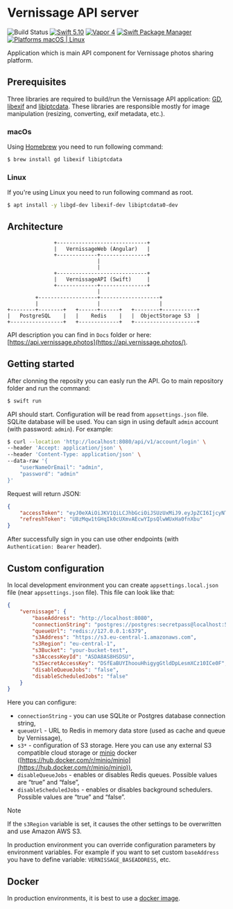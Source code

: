 # Vernissage API server

![Build Status](https://github.com/VernissageApp/VernissageServer/workflows/Build/badge.svg)
[![Swift 5.10](https://img.shields.io/badge/Swift-5.10-orange.svg?style=flat)](ttps://developer.apple.com/swift/)
[![Vapor 4](https://img.shields.io/badge/vapor-4.0-blue.svg?style=flat)](https://vapor.codes)
[![Swift Package Manager](https://img.shields.io/badge/SPM-compatible-4BC51D.svg?style=flat)](https://swift.org/package-manager/)
[![Platforms macOS | Linux](https://img.shields.io/badge/Platforms-macOS%20%7C%20Linux%20-lightgray.svg?style=flat)](https://developer.apple.com/swift/)

Application which is main API component for Vernissage photos sharing platform.

## Prerequisites

Three libraries are required to build/run the Vernissage API application: [GD](https://github.com/libgd/libgd), [libexif](https://github.com/libexif/libexif) and [libiptcdata](https://libiptcdata.sourceforge.net).
These libraries are responsible mostly for image manipulation (resizing, converting, exif metadata, etc.).

### macOs

Using [Homebrew](https://brew.sh) you need to run following command:

```bash
$ brew install gd libexif libiptcdata
```

### Linux

If you're using Linux you need to run following command as root.

```bash
$ apt install -y libgd-dev libexif-dev libiptcdata0-dev
```

## Architecture

```
               +-----------------------------+
               |   VernissageWeb (Angular)   |
               +-------------+---------------+
                             |
                             |
               +-----------------------------+
               |   VernissageAPI (Swift)     |
               +-------------+---------------+
                             |
         +-------------------+-------------------+
         |                   |                   |
+--------+--------+   +------+------+   +--------+-----------+
|   PostgreSQL    |   |    Redis    |   |  ObjectStorage S3  |
+-----------------+   +-------------+   +--------------------+
```

API description you can find in `Docs` folder or here: [https://api.vernissage.photos](https://api.vernissage.photos/).

## Getting started

After clonning the reposity you can easly run the API. Go to main repository folder and run the command:

```bash
$ swift run
```

API should start. Configuration will be read from `appsettings.json` file. SQLite database will be used. You can sign in using default `admin` account (with password: `admin`). For example:

```bash
$ curl --location 'http://localhost:8080/api/v1/account/login' \
--header 'Accept: application/json' \
--header 'Content-Type: application/json' \
--data-raw '{
    "userNameOrEmail": "admin",
    "password": "admin"
}'
```

Request will return JSON:

```json
{
    "accessToken": "eyJ0eXAiOiJKV1QiLCJhbGciOiJSUzUxMiJ9.eyJpZCI6IjcyNTA3Mjk3NzcyNjEyMzYyMjUiLCJhcHBsaWNhdGlvbiI6IlZlcm5pc3NhZ2UgMS4wLjAtYWxwaGExIiwicm9sZXMiOlsiYWRtaW5pc3RyYXRvciJdLCJ1c2VyTmFtZSI6ImFkbWluIiwibmFtZSI6IkFkbWluaXN0cmF0b3IiLCJlbWFpbCI6ImFkbWluQGxvY2FsaG9zdCIsImV4cCI6MTcwNjE2OTE1Mi4zODk5NTMxfQ.Z87v9HvfBM6fn6F8fu06ToPShT9F55G74wL676SLmSdLMzyz3ykfsmS-GDNIqfUatfwdBvSxQgpjUO6IzYAuQKZ925tdN8DwN6kVAEa2mJLlntc66qAkQSiPeXYEl29Cgbg6TuAvxghWVO5PVliMG8mxO7uwSFDN095mNxbee8x8P-ogL176vXBhJ_rWcm1fY7_n-qSn6XN2GbgjiywnOZfvHNNtLvbikcpJeIAzHH-BlXolWsUauuZGZBeFv5TuBr13r5PZfVar0FH9Uwj39w5DV3jxlwRPyejux4LL96dvrEsP4Btx88c3SSLyxm1REfRR_wKoUoXK8iVqfBU6TQ",
    "refreshToken": "U8zMqw1tGHqIk0cUXmvAEcwYIpsQlwWUxHa0fnXbu"
}
```

After successfully sign in you can use other endpoints (with `Authentication: Bearer` header).

## Custom configuration

In local development environment you can create `appsettings.local.json` file (near `appsettings.json` file). This file can look like that:

```json
{
    "vernissage": {
        "baseAddress": "http://localhost:8080",
        "connectionString": "postgres://postgres:secretpass@localhost:5432/postgres",
        "queueUrl": "redis://127.0.0.1:6379",
        "s3Address": "https://s3.eu-central-1.amazonaws.com",
        "s3Region": "eu-central-1",
        "s3Bucket": "your-bucket-test",
        "s3AccessKeyId": "ASDA8AS8HSDSU",
        "s3SecretAccessKey": "DSfEaBUYIhoouHhigygGtldDpLesmXCz10ICe0F",
        "disableQueueJobs": "false",
        "disableScheduledJobs": "false"
    }
}
```

Here you can configure:

 - `connectionString` - you can use SQLite or Postgres database connection string,
 - `queueUrl` - URL to Redis in memory data store (used as cache and queue by Vernissage),
 - `s3*` - configuration of S3 storage. Here you can use any external S3 compatible cloud storage or [minio](https://min.io) docker ([https://hub.docker.com/r/minio/minio](https://hub.docker.com/r/minio/minio)),
 - `disableQueueJobs` - enables or disables Redis queues. Possible values are “true” and “false”,
 - `disableScheduledJobs` - enables or disables background schedulers. Possible values are “true” and “false”.
 
 
> [!NOTE]
> If the `s3Region` variable is set, it causes the other settings to be overwritten and use Amazon AWS S3.
 
In production environment you can override configuration parameters by environment variables. For example if you want to set custom `baseAddress` you have to define variable: `VERNISSAGE_BASEADDRESS`, etc.

## Docker

In production environments, it is best to use a [docker image](https://hub.docker.com/repository/docker/mczachurski/vernissage-server).
